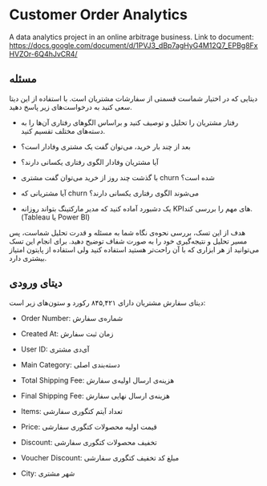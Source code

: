 # Customer Order Analytics
A data analytics project in an online arbitrage business.
Link to document: https://docs.google.com/document/d/1PVJ3_dBp7agHyG4M12Q7_EPBg8FxHVZOr-6Q4hJvCR4/

## مسئله
دیتایی که در اختیار شماست قسمتی از سفارشات مشتریان است. با استفاده از این دیتا سعی کنید به درخواست‌های زیر پاسخ دهید.

- رفتار مشتریان را تحلیل و توصیف کنید و براساس الگوهای رفتاری آن‌ها را به دسته‌های مختلف تقسیم کنید.

- بعد از چند بار خرید، می‌توان گفت یک مشتری وفادار است؟ 

- آیا مشتریان وفادار الگوی رفتاری یکسانی دارند؟

- با گذشت چند روز از خرید می‌توان گفت مشتری churn شده است؟ 

- آیا مشتریانی که churn می‌شوند الگوی رفتاری یکسانی دارند؟

- یک دشبورد آماده کنید که مدیر مارکتینگ بتواند روزانه KPIهای مهم را بررسی کند. (Tableau یا Power BI)

هدف از این تسک، بررسی نحوه‌ی نگاه شما به مسئله و قدرت تحلیل شماست، پس مسیر تحلیل و نتیجه‌گیری خود را به صورت شفاف توضیح دهید. برای انجام این تسک می‌توانید از هر ابزاری که با آن راحت‌تر هستید استفاده کنید ولی استفاده از پایتون امتیاز بیشتری دارد.

## دیتای ورودی
دیتای سفارش مشتریان دارای ۸۴۵,۴۲۱ رکورد و ستون‌های زیر است:

- Order Number: شماره‌ی سفارش

- Created At: زمان ثبت سفارش

- User ID: آی‌دی مشتری

- Main Category: دسته‌بندی اصلی

- Total Shipping Fee: هزینه‌ی ارسال اولیه‌ی سفارش

- Final Shipping Fee: هزینه‌ی ارسال نهایی سفارش

- Items: تعداد آیتم کتگوری سفارشی

- Price: قیمت اولیه محصولات کتگوری سفارشی

- Discount: تخفیف محصولات کتگوری سفارشی

- Voucher Discount: مبلغ کد تخفیف کتگوری سفارشی

- City: شهر مشتری
